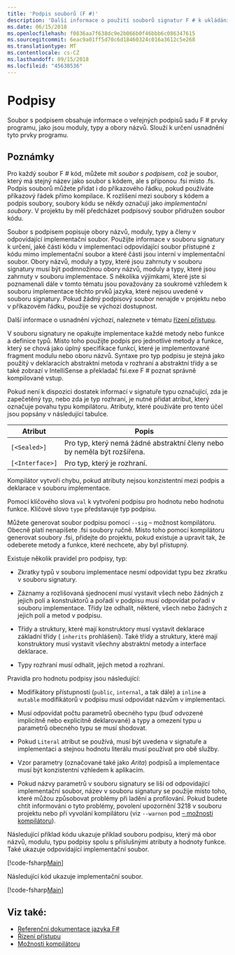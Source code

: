 ```yaml
---
title: 'Podpis souborů (F #)'
description: 'Další informace o použití souborů signatur F # k ukládání informací o veřejných podpisů sadu F # prvky programu, jako jsou moduly, typy a obory názvů.'
ms.date: 06/15/2018
ms.openlocfilehash: f0836aa7f638dc9e2b066b0f46bbb6c086347615
ms.sourcegitcommit: 6eac9a01ff5d70c6d18460324c016a3612c5e268
ms.translationtype: MT
ms.contentlocale: cs-CZ
ms.lasthandoff: 09/15/2018
ms.locfileid: "45638536"
---
```

# <a name="signatures"></a>Podpisy

Soubor s podpisem obsahuje informace o veřejných podpisů sadu F # prvky programu, jako jsou moduly, typy a obory názvů. Slouží k určení usnadnění tyto prvky programu.

## <a name="remarks"></a>Poznámky

Pro každý soubor F # kód, můžete mít *soubor s podpisem*, což je soubor, který má stejný název jako soubor s kódem, ale s příponou .fsi místo .fs. Podpis souborů můžete přidat i do příkazového řádku, pokud používáte příkazový řádek přímo kompilace. K rozlišení mezi soubory s kódem a podpis soubory, soubory kódu se někdy označují jako *implementační soubory*. V projektu by měl předcházet podpisový soubor přidružen soubor kódu.

Soubor s podpisem popisuje obory názvů, moduly, typy a členy v odpovídající implementační soubor. Použijte informace v souboru signatury k určení, jaké části kódu v implementaci odpovídající soubor přístupné z kódu mimo implementační soubor a které části jsou interní v implementační soubor. Obory názvů, moduly a typy, které jsou zahrnuty v souboru signatury musí být podmnožinou obory názvů, moduly a typy, které jsou zahrnuty v souboru implementace. S několika výjimkami, které jste si poznamenali dále v tomto tématu jsou považovány za soukromé vzhledem k souboru implementace těchto prvků jazyka, které nejsou uvedené v souboru signatury. Pokud žádný podpisový soubor nenajde v projektu nebo v příkazovém řádku, použije se výchozí dostupnost.

Další informace o usnadnění výchozí, naleznete v tématu [řízení přístupu](access-control.md).

V souboru signatury ne opakujte implementace každé metody nebo funkce a definice typů. Místo toho použijte podpis pro jednotlivé metody a funkce, který se chová jako úplný specifikace funkcí, které je implementované fragment modulu nebo oboru názvů. Syntaxe pro typ podpisu je stejná jako použitý v deklaracích abstraktní metoda v rozhraní a abstraktní třídy a se také zobrazí v IntelliSense a překladač fsi.exe F # poznat správně kompilované vstup.

Pokud není k dispozici dostatek informací v signatuře typu označující, zda je zapečetěný typ, nebo zda je typ rozhraní, je nutné přidat atribut, který označuje povahu typu kompilátoru. Atributy, které používáte pro tento účel jsou popsány v následující tabulce.

|Atribut|Popis|
|---------|-----------|
|`[<Sealed>]`|Pro typ, který nemá žádné abstraktní členy nebo by neměla být rozšířena.|
|`[<Interface>]`|Pro typ, který je rozhraní.|
Kompilátor vytvoří chybu, pokud atributy nejsou konzistentní mezi podpis a deklarace v souboru implementace.

Pomocí klíčového slova `val` k vytvoření podpisu pro hodnotu nebo hodnotu funkce. Klíčové slovo `type` představuje typ podpisu.

Můžete generovat soubor podpisu pomocí `--sig` – možnost kompilátoru. Obecně platí nenapíšete .fsi soubory ručně. Místo toho pomocí kompilátoru generovat soubory .fsi, přidejte do projektu, pokud existuje a upravit tak, že odeberete metody a funkce, které nechcete, aby byl přístupný.

Existuje několik pravidel pro podpisy, typ:

- Zkratky typů v souboru implementace nesmí odpovídat typu bez zkratku v souboru signatury.

- Záznamy a rozlišovaná sjednocení musí vystavit všech nebo žádných z jejich polí a konstruktorů a pořadí v podpisu musí odpovídat pořadí v souboru implementace. Třídy lze odhalit, některé, všech nebo žádných z jejich polí a metod v podpisu.

- Třídy a struktury, které mají konstruktory musí vystavit deklarace základní třídy ( `inherits` prohlášení). Také třídy a struktury, které mají konstruktory musí vystavit všechny abstraktní metody a interface deklarace.

- Typy rozhraní musí odhalit, jejich metod a rozhraní.

Pravidla pro hodnotu podpisy jsou následující:

- Modifikátory přístupnosti (`public`, `internal`, a tak dále) a `inline` a `mutable` modifikátorů v podpisu musí odpovídat názvům v implementaci.

- Musí odpovídat počtu parametrů obecného typu (buď odvozené implicitně nebo explicitně deklarované) a typy a omezení typu u parametrů obecného typu se musí shodovat.

- Pokud `Literal` atribut se používá, musí být uvedena v signatuře a implementaci a stejnou hodnotu literálu musí používat pro obě služby.

- Vzor parametry (označované také jako *Arita*) podpisů a implementace musí být konzistentní vzhledem k aplikacím.

- Pokud názvy parametrů v souboru signatury se liší od odpovídající implementační soubor, název v souboru signatury se použije místo toho, které můžou způsobovat problémy při ladění a profilování. Pokud budete chtít informováni o tyto problémy, povolení upozornění 3218 v souboru projektu nebo při vyvolání kompilátoru (viz `--warnon` pod [– možnosti kompilátoru](compiler-options.md)).

Následující příklad kódu ukazuje příklad souboru podpisu, který má obor názvů, modulu, typu podpisy spolu s příslušnými atributy a hodnoty funkce. Také ukazuje odpovídající implementační soubor.

[!code-fsharp[Main](../../../samples/snippets/fsharp/fssignatures/snippet9002.fs)]

Následující kód ukazuje implementační soubor.

[!code-fsharp[Main](../../../samples/snippets/fsharp/fssignatures/snippet9001.fs)]

## <a name="see-also"></a>Viz také:

- [Referenční dokumentace jazyka F#](index.md)
- [Řízení přístupu](access-control.md)
- [Možnosti kompilátoru](compiler-options.md)
